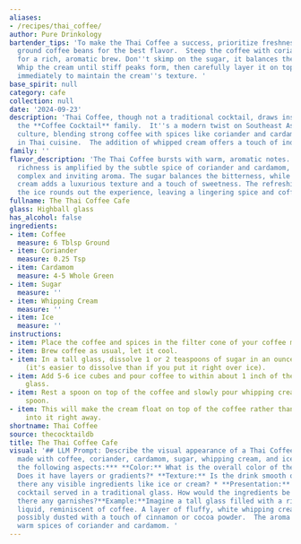 ```yaml
---
aliases:
- /recipes/thai_coffee/
author: Pure Drinkology
bartender_tips: 'To make the Thai Coffee a success, prioritize freshness. Use freshly
  ground coffee beans for the best flavor.  Steep the coffee with coriander and cardamom
  for a rich, aromatic brew. Don''t skimp on the sugar, it balances the bitterness.
  Whip the cream until stiff peaks form, then carefully layer it on top of the coffee.  Serve
  immediately to maintain the cream''s texture. '
base_spirit: null
category: cafe
collection: null
date: '2024-09-23'
description: 'Thai Coffee, though not a traditional cocktail, draws inspiration from
  the **Coffee Cocktail** family.  It''s a modern twist on Southeast Asian coffee
  culture, blending strong coffee with spices like coriander and cardamom, often found
  in Thai cuisine.  The addition of whipped cream offers a touch of indulgence. '
family: ''
flavor_description: 'The Thai Coffee bursts with warm, aromatic notes. The coffee''s
  richness is amplified by the subtle spice of coriander and cardamom, creating a
  complex and inviting aroma. The sugar balances the bitterness, while the whipped
  cream adds a luxurious texture and a touch of sweetness. The refreshing chill of
  the ice rounds out the experience, leaving a lingering spice and coffee finish. '
fullname: The Thai Coffee Cafe
glass: Highball glass
has_alcohol: false
ingredients:
- item: Coffee
  measure: 6 Tblsp Ground
- item: Coriander
  measure: 0.25 Tsp
- item: Cardamom
  measure: 4-5 Whole Green
- item: Sugar
  measure: ''
- item: Whipping Cream
  measure: ''
- item: Ice
  measure: ''
instructions:
- item: Place the coffee and spices in the filter cone of your coffee maker.
- item: Brew coffee as usual, let it cool.
- item: In a tall glass, dissolve 1 or 2 teaspoons of sugar in an ounce of the coffee
    (it's easier to dissolve than if you put it right over ice).
- item: Add 5-6 ice cubes and pour coffee to within about 1 inch of the top of the
    glass.
- item: Rest a spoon on top of the coffee and slowly pour whipping cream into the
    spoon.
- item: This will make the cream float on top of the coffee rather than dispersing
    into it right away.
shortname: Thai Coffee
source: thecocktaildb
title: The Thai Coffee Cafe
visual: '## LLM Prompt: Describe the visual appearance of a Thai Coffee cocktail,
  made with coffee, coriander, cardamom, sugar, whipping cream, and ice.  **Consider
  the following aspects:*** **Color:** What is the overall color of the cocktail?
  Does it have layers or gradients?* **Texture:** Is the drink smooth or frothy? Are
  there any visible ingredients like ice or cream? * **Presentation:** Imagine the
  cocktail served in a traditional glass. How would the ingredients be arranged? Are
  there any garnishes?**Example:**Imagine a tall glass filled with a rich, dark brown
  liquid, reminiscent of coffee. A layer of fluffy, white whipping cream sits atop,
  possibly dusted with a touch of cinnamon or cocoa powder.  The aroma hints at the
  warm spices of coriander and cardamom. '
---
```



